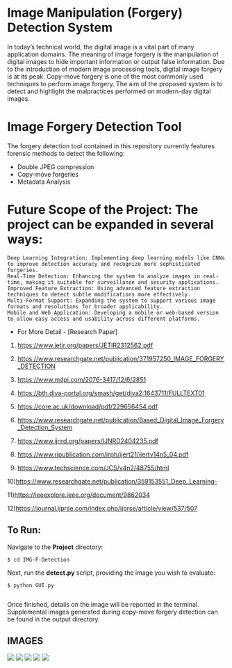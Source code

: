 # Image Manipulation (Forgery) Detection System
In today’s technical world, the digital image is a vital part of many application domains. The meaning of image forgery is the manipulation of digital images to hide important information or output false information. Due to the introduction of modern image processing tools, digital image forgery is at its peak. Copy-move forgery is one of the most commonly used techniques to perform image forgery. The aim of the proposed system is to detect and highlight the malpractices performed on modern-day digital images.

# Image Forgery Detection Tool
The forgery detection tool contained in this repository currently features forensic methods to detect the following:

- Double JPEG compression
- Copy-move forgeries
- Metadata Analysis

# Future Scope of the Project: The project can be expanded in several ways:

 	Deep Learning Integration: Implementing deep learning models like CNNs to improve detection accuracy and recognize more sophisticated forgeries.
 	Real-Time Detection: Enhancing the system to analyze images in real- time, making it suitable for surveillance and security applications.
 	Improved Feature Extraction: Using advanced feature extraction techniques to detect subtle modifications more effectively.
 	Multi-Format Support: Expanding the system to support various image formats and resolutions for broader applicability.
 	Mobile and Web Application: Developing a mobile or web-based version to allow easy access and usability across different platforms.



- For More Detail -
 [Research Paper]

 1) https://www.jetir.org/papers/JETIR2312562.pdf

2) https://www.researchgate.net/publication/371957250_IMAGE_FORGERY_DETECTION

3) https://www.mdpi.com/2076-3417/12/6/2851

4) https://bth.diva-portal.org/smash/get/diva2:1643711/FULLTEXT01

5) https://core.ac.uk/download/pdf/229656454.pdf

6) https://www.researchgate.net/publication/Based_Digital_Image_Forgery_Detection_System

7) https://www.ijnrd.org/papers/IJNRD2404235.pdf

8) https://www.ripublication.com/irph/ijert21/ijertv14n5_04.pdf

9) https://www.techscience.com/JCS/v4n2/48755/html

10)https://www.researchgate.net/publication/359153551_Deep_Learning-

11)https://ieeexplore.ieee.org/document/9862034

12)https://journal.ijprse.com/index.php/ijprse/article/view/537/507


## To Run:
<!-- Place any(JPEG) images that you wish to analyze into the **image** folder Present in the Project directory. -->

Navigate to the **Project** directory:
```
$ cd IMG-F-Detection
```

Next, run the **detect.py** script, providing the image you wish to evaluate:
```
$ python GUI.py 


```

Once finished, details on the image will be reported in the terminal. Supplemental images generated during copy-move forgery detection can be found in the output directory.

##  IMAGES
<img src="Screenshot/img1.jpg">
<img src="Screenshot/img2.jpg">
<img src="Screenshot/img3.jpg">
<img src="Screenshot/img4.jpg">
<img src="Screenshot/img5.jpg">